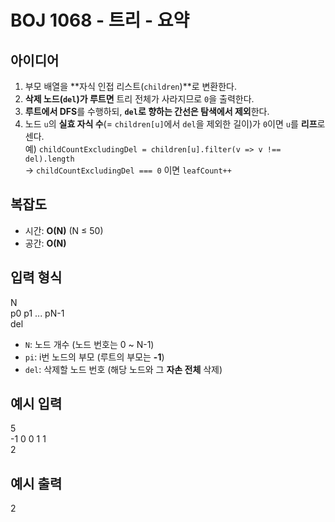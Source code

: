 # BOJ 1068 - 트리 - 요약

## 아이디어

1. 부모 배열을 **자식 인접 리스트(`children`)**로 변환한다.
2. **삭제 노드(`del`)가 루트면** 트리 전체가 사라지므로 `0`을 출력한다.
3. **루트에서 DFS**를 수행하되, **`del`로 향하는 간선은 탐색에서 제외**한다.
4. 노드 `u`의 **실효 자식 수**(= `children[u]`에서 `del`을 제외한 길이)가 `0`이면 `u`를 **리프**로 센다.  
   예) `childCountExcludingDel = children[u].filter(v => v !== del).length`  
   → `childCountExcludingDel === 0` 이면 `leafCount++`

## 복잡도

- 시간: **O(N)** (N ≤ 50)
- 공간: **O(N)**

## 입력 형식

N  
p0 p1 ... pN-1  
del

- `N`: 노드 개수 (노드 번호는 0 ~ N-1)
- `pi`: i번 노드의 부모 (루트의 부모는 **-1**)
- `del`: 삭제할 노드 번호 (해당 노드와 그 **자손 전체** 삭제)

## 예시 입력

5  
-1 0 0 1 1  
2

## 예시 출력

2
